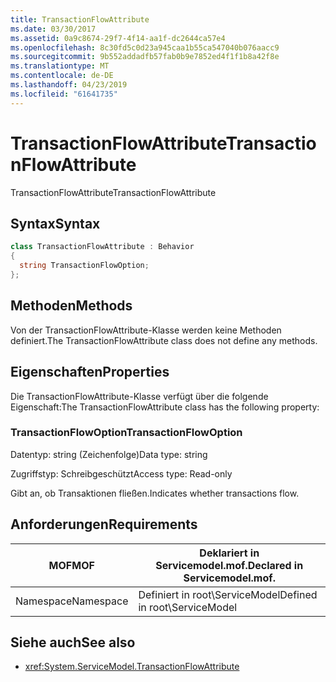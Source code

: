 ```yaml
---
title: TransactionFlowAttribute
ms.date: 03/30/2017
ms.assetid: 0a9c8674-29f7-4f14-aa1f-dc2644ca57e4
ms.openlocfilehash: 8c30fd5c0d23a945caa1b55ca547040b076aacc9
ms.sourcegitcommit: 9b552addadfb57fab0b9e7852ed4f1f1b8a42f8e
ms.translationtype: MT
ms.contentlocale: de-DE
ms.lasthandoff: 04/23/2019
ms.locfileid: "61641735"
---
```

# <a name="transactionflowattribute"></a><span data-ttu-id="2d894-102">TransactionFlowAttribute</span><span class="sxs-lookup"><span data-stu-id="2d894-102">TransactionFlowAttribute</span></span>
<span data-ttu-id="2d894-103">TransactionFlowAttribute</span><span class="sxs-lookup"><span data-stu-id="2d894-103">TransactionFlowAttribute</span></span>  
  
## <a name="syntax"></a><span data-ttu-id="2d894-104">Syntax</span><span class="sxs-lookup"><span data-stu-id="2d894-104">Syntax</span></span>  
  
```csharp
class TransactionFlowAttribute : Behavior  
{  
  string TransactionFlowOption;  
};  
```  
  
## <a name="methods"></a><span data-ttu-id="2d894-105">Methoden</span><span class="sxs-lookup"><span data-stu-id="2d894-105">Methods</span></span>  
 <span data-ttu-id="2d894-106">Von der TransactionFlowAttribute-Klasse werden keine Methoden definiert.</span><span class="sxs-lookup"><span data-stu-id="2d894-106">The TransactionFlowAttribute class does not define any methods.</span></span>  
  
## <a name="properties"></a><span data-ttu-id="2d894-107">Eigenschaften</span><span class="sxs-lookup"><span data-stu-id="2d894-107">Properties</span></span>  
 <span data-ttu-id="2d894-108">Die TransactionFlowAttribute-Klasse verfügt über die folgende Eigenschaft:</span><span class="sxs-lookup"><span data-stu-id="2d894-108">The TransactionFlowAttribute class has the following property:</span></span>  
  
### <a name="transactionflowoption"></a><span data-ttu-id="2d894-109">TransactionFlowOption</span><span class="sxs-lookup"><span data-stu-id="2d894-109">TransactionFlowOption</span></span>  
 <span data-ttu-id="2d894-110">Datentyp: string (Zeichenfolge)</span><span class="sxs-lookup"><span data-stu-id="2d894-110">Data type: string</span></span>  
  
 <span data-ttu-id="2d894-111">Zugriffstyp: Schreibgeschützt</span><span class="sxs-lookup"><span data-stu-id="2d894-111">Access type: Read-only</span></span>  
  
 <span data-ttu-id="2d894-112">Gibt an, ob Transaktionen fließen.</span><span class="sxs-lookup"><span data-stu-id="2d894-112">Indicates whether transactions flow.</span></span>  
  
## <a name="requirements"></a><span data-ttu-id="2d894-113">Anforderungen</span><span class="sxs-lookup"><span data-stu-id="2d894-113">Requirements</span></span>  
  
|<span data-ttu-id="2d894-114">MOF</span><span class="sxs-lookup"><span data-stu-id="2d894-114">MOF</span></span>|<span data-ttu-id="2d894-115">Deklariert in Servicemodel.mof.</span><span class="sxs-lookup"><span data-stu-id="2d894-115">Declared in Servicemodel.mof.</span></span>|  
|---------|-----------------------------------|  
|<span data-ttu-id="2d894-116">Namespace</span><span class="sxs-lookup"><span data-stu-id="2d894-116">Namespace</span></span>|<span data-ttu-id="2d894-117">Definiert in root\ServiceModel</span><span class="sxs-lookup"><span data-stu-id="2d894-117">Defined in root\ServiceModel</span></span>|  
  
## <a name="see-also"></a><span data-ttu-id="2d894-118">Siehe auch</span><span class="sxs-lookup"><span data-stu-id="2d894-118">See also</span></span>

- <xref:System.ServiceModel.TransactionFlowAttribute>

